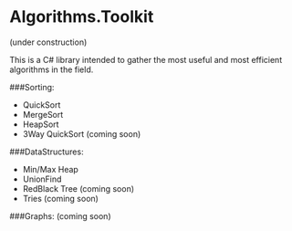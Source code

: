 # Algorithms.Toolkit

(under construction) 

This is a C# library intended to gather the most useful and most efficient algorithms in the field.

###Sorting:
- QuickSort
- MergeSort
- HeapSort
- 3Way QuickSort (coming soon)

###DataStructures:
- Min/Max Heap
- UnionFind
- RedBlack Tree (coming soon)
- Tries (coming soon)


###Graphs: 
(coming soon)
